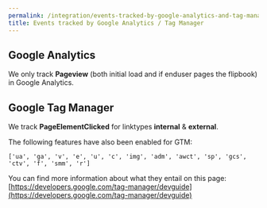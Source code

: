 ```yaml
---
permalink: /integration/events-tracked-by-google-analytics-and-tag-manager
title: Events tracked by Google Analytics / Tag Manager
---
```


## Google Analytics
We only track **Pageview** (both initial load and if enduser pages the flipbook) in Google Analytics.

## Google Tag Manager
We track **PageElementClicked** for linktypes **internal** & **external**.

The following features have also been enabled for GTM:

```
['ua', 'ga', 'v', 'e', 'u', 'c', 'img', 'adm', 'awct', 'sp', 'gcs', 'ctv', 'f', 'smm', 'r']
```

You can find more information about what they entail on this page:
[https://developers.google.com/tag-manager/devguide](https://developers.google.com/tag-manager/devguide)